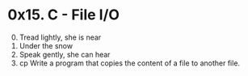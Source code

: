 # 0x15. C - File I/O
0. Tread lightly, she is near
1. Under the snow
2. Speak gently, she can hear
3. cp Write a program that copies the content of a file to another file.
